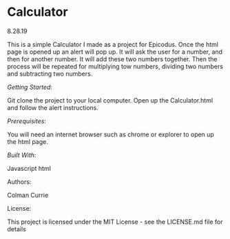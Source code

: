 # Calculator
8.28.19

This is a simple Calculator I made as a project for Epicodus. Once the html page is opened up an alert will pop up. It will ask the user for a number, and then for another number. It will add these two numbers together. Then the process will be repeated for multiplying tow numbers, dividing two numbers and subtracting two numbers.

_Getting Started_:

Git clone the project to your local computer. Open up the Calculator.html and follow the alert instructions.

_Prerequisites_:

You will need an internet browser such as chrome or explorer to open up the html page.


_Built With_:

Javascript
html


Authors:

Colman Currie

License:

This project is licensed under the MIT License - see the LICENSE.md file for details
